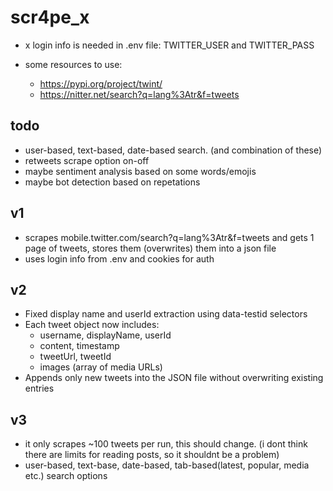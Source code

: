 # scr4pe_x
* x login info is needed in .env file: TWITTER_USER and TWITTER_PASS

* some resources to use:
  * https://pypi.org/project/twint/
  * https://nitter.net/search?q=lang%3Atr&f=tweets

## todo

* user-based, text-based, date-based search. (and combination of these)
* retweets scrape option on-off 
* maybe sentiment analysis based on some words/emojis
* maybe bot detection based on repetations

## v1

* scrapes mobile.twitter.com/search?q=lang%3Atr&f=tweets and gets 1 page of tweets, stores them (overwrites) them into a json file
* uses login info from .env and cookies for auth

## v2

- Fixed display name and userId extraction using data-testid selectors
- Each tweet object now includes:
  - username, displayName, userId
  - content, timestamp
  - tweetUrl, tweetId
  - images (array of media URLs)
- Appends only new tweets into the JSON file without overwriting existing entries

## v3
* it only scrapes ~100 tweets per run, this should change. (i dont think there are limits for reading posts, so it shouldnt be a problem)
* user-based, text-base, date-based, tab-based(latest, popular, media etc.) search options
